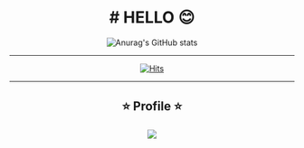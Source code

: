 <div align=center><h1> # HELLO 😊 </h1></div>

<div align=center>
  
![Anurag's GitHub stats](https://github-readme-stats.vercel.app/api?username=gs0428&show_icons=true&theme=great-gatsby)

</div>

---

<div align=center>
  
[![Hits](https://hits.seeyoufarm.com/api/count/incr/badge.svg?url=https%3A%2F%2Fgithub.com%2Fgs0428&count_bg=%23204B94&title_bg=%23000000&icon=github.svg&icon_color=%23E7E7E7&title=visitors&edge_flat=false)](https://hits.seeyoufarm.com)
  
</div>

---

<div align=center><h2>

 ⭐ Profile ⭐ 
  
<a href="https://www.instagram.com/g._.s_0428/" target="_blank"><img src="https://img.shields.io/badge/g._.s_0428-E4405F?style=flat-square&logo=Instagram&logoColor=FFFFFF"/>
</h2></div>

